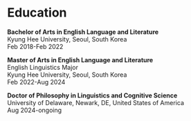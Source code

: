 # Education
**Bachelor of Arts in English Language and Literature**\
Kyung Hee University, Seoul, South Korea\
Feb 2018-Feb 2022

**Master of Arts in English Language and Literature**\
English Linguistics Major\
Kyung Hee University, Seoul, South Korea\
Feb 2022-Aug 2024

**Doctor of Philosophy in Linguistics and Cognitive Science**\
University of Delaware, Newark, DE, United States of America\
Aug 2024-ongoing
